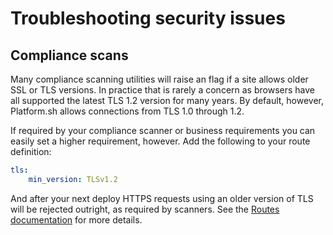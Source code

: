 # Troubleshooting security issues

## Compliance scans

Many compliance scanning utilities will raise an flag if a site allows older SSL or TLS versions.  In practice that is rarely a concern as browsers have all supported the latest TLS 1.2 version for many years.  By default, however, Platform.sh allows connections from TLS 1.0 through 1.2.

If required by your compliance scanner or business requirements you can easily set a higher requirement, however.  Add the following to your route definition:

```yaml
tls:
    min_version: TLSv1.2
```

And after your next deploy HTTPS requests using an older version of TLS will be rejected outright, as required by scanners.  See the [Routes documentation](/configuration/routes/https.md) for more details.
